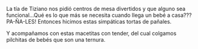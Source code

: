 La tía de Tiziano nos pidió centros de mesa divertidos y que alguno sea funcional...Qué es lo que más se necesita cuando llega un bebé a casa??? PA-ÑA-LES! Entonces hicimos estas simpáticas tortas de pañales.

Y acompañamos con estas macetitas con tender, del cual colgamos pilchitas de bebés que son una ternura.